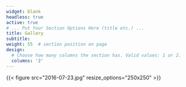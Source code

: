 ```yaml
---
widget: blank
headless: true
active: true
# ... Put Your Section Options Here (title etc.) ...
title: Gallery
subtitle:
weight: 55  # section position on page
design:
  # Choose how many columns the section has. Valid values: 1 or 2.
  columns: '2'
---
```

{{< figure src="2016-07-23.jpg" resize_options="250x250" >}}